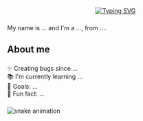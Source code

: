 <div align="center">
  <a href="https://git.io/typing-svg">
    <img src="https://readme-typing-svg.demolab.com?font=Great+Vibes&weight=700&size=38&pause=1000&color=F78DD9&center=true&vCenter=true&width=600&lines=Hello%2C+world!+I'm+Evelyn+%F0%9F%92%96" alt="Typing SVG" />
  </a>
</div>


###

<p align="left">My name is ... and I'm a ..., from ....</p>

###

<h2 align="left">About me</h2>

###

<p align="left">✨ Creating bugs since ...<br>📚 I'm currently learning ...<br>🎯 Goals: ...<br>🎲 Fun fact: ...</p>

###

<picture>
  <source media="(prefers-color-scheme: dark)" srcset="https://raw.githubusercontent.com/evelynmineo/output/github-contribution-grid-snake-dark.svg">
  <source media="(prefers-color-scheme: light)" srcset="https://raw.githubusercontent.com/evelynmineo/output/github-contribution-grid-snake.svg">
  <img alt="snake animation" src="https://raw.githubusercontent.com/evelynmineo/output/github-contribution-grid-snake.svg">
</picture>

